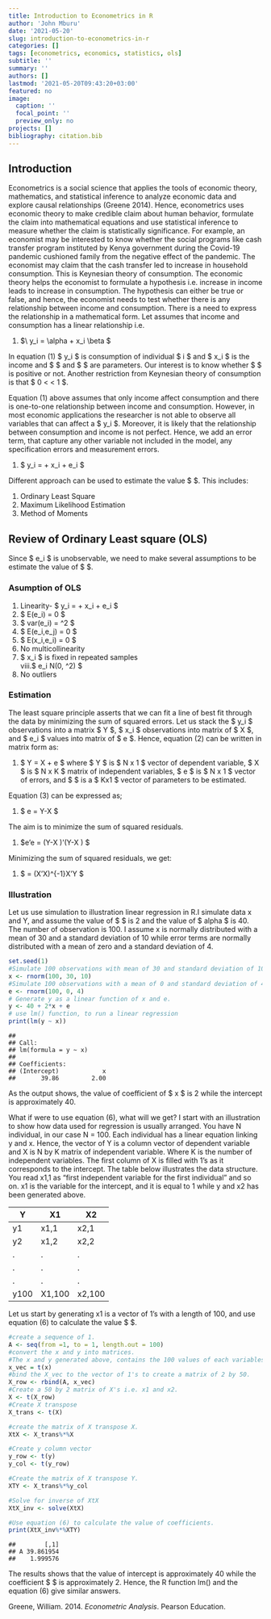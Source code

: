 ```yaml
---
title: Introduction to Econometrics in R
author: 'John Mburu'
date: '2021-05-20'
slug: introduction-to-econometrics-in-r
categories: []
tags: [econometrics, economics, statistics, ols]
subtitle: ''
summary: ''
authors: []
lastmod: '2021-05-20T09:43:20+03:00'
featured: no
image:
  caption: ''
  focal_point: ''
  preview_only: no
projects: []
bibliography: citation.bib
---
```


## Introduction

Econometrics is a social science that applies the tools of economic theory, mathematics, and statistical inference to analyze economic data and explore causal relationships (Greene 2014). Hence, econometrics uses economic theory to make credible claim about human behavior, formulate the claim into mathematical equations and use statistical inference to measure whether the claim is statistically significance. For example, an economist may be interested to know whether the social programs like cash transfer program instituted by Kenya government during the Covid-19 pandemic cushioned family from the negative effect of the pandemic. The economist may claim that the cash transfer led to increase in household consumption. This is Keynesian theory of consumption. The economic theory helps the economist to formulate a hypothesis i.e. increase in income leads to increase in consumption. The hypothesis can either be true or false, and hence, the economist needs to test whether there is any relationship between income and consumption. There is a need to express the relationship in a mathematical form. Let assumes that income and consumption has a linear relationship i.e.

1.  $\ y_i = \alpha + x_i \beta $

In equation (1) \$ y\_i \$ is consumption of individual \$ i \$ and \$ x\_i \$ is the income and \$ \$ and \$ \$ are parameters. Our interest is to know whether \$ \$ is positive or not. Another restriction from Keynesian theory of consumption is that \$ 0 &lt; &lt; 1 \$.

Equation (1) above assumes that only income affect consumption and there is one-to-one relationship between income and consumption. However, in most economic applications the researcher is not able to observe all variables that can affect a \$ y\_i \$. Moreover, it is likely that the relationship between consumption and income is not perfect. Hence, we add an error term, that capture any other variable not included in the model, any specification errors and measurement errors.

1.  \$ y\_i = + x\_i + e\_i \$

Different approach can be used to estimate the value \$ \$. This includes:

1.  Ordinary Least Square  
2.  Maximum Likelihood Estimation  
3.  Method of Moments

## Review of Ordinary Least square (OLS)

Since \$ e\_i \$ is unobservable, we need to make several assumptions to be estimate the value of \$ \$.

### Asumption of OLS

1.  Linearity- \$ y\_i = + x\_i + e\_i \$  
2.  \$ E(e\_i) = 0 \$  
3.  \$ var(e\_i) = ^2 \$  
4.  \$ E(e\_i,e\_j) = 0 \$  
5.  \$ E(x\_i,e\_i) = 0 \$  
6.  No multicollinearity  
7.  \$ x\_i \$ is fixed in repeated samples  
    viii.\$ e\_i N(0, ^2) \$  
8.  No outliers

### Estimation

The least square principle asserts that we can fit a line of best fit through the data by minimizing the sum of squared errors. Let us stack the \$ y\_i \$ observations into a matrix \$ Y \$, \$ x\_i \$ observations into matrix of \$ X \$, and \$ e\_i \$ values into matrix of \$ e \$. Hence, equation (2) can be written in matrix form as:

1.  \$ Y = X + e \$
    where \$ Y \$ is \$ N x 1 \$ vector of dependent variable,
    \$ X \$ is \$ N x K \$ matrix of independent variables,
    \$ e \$ is \$ N x 1 \$ vector of errors, and
    \$ \$ is a \$ Kx1 \$ vector of parameters to be estimated.

Equation (3) can be expressed as;

1.  \$ e = Y-X \$

The aim is to minimize the sum of squared residuals.

1.  \$e’e = (Y-X )’(Y-X ) \$

Minimizing the sum of squared residuals, we get:

1.  \$ = (X’X)^{-1}X’Y \$

### Illustration

Let us use simulation to illustration linear regression in R.I simulate data x and Y, and assume the value of \$ \$ is 2 and the value of \$ alpha \$ is 40. The number of observation is 100. I assume x is normally distributed with a mean of 30 and a standard deviation of 10 while error terms are normally distributed with a mean of zero and a standard deviation of 4.

``` r
set.seed(1)
#Simulate 100 observations with mean of 30 and standard deviation of 10.
x <- rnorm(100, 30, 10)
#Simulate 100 observations with a mean of 0 and standard deviation of 4.
e <- rnorm(100, 0, 4)
# Generate y as a linear function of x and e.
y <- 40 + 2*x + e
# use lm() function, to run a linear regression
print(lm(y ~ x))
```

    ## 
    ## Call:
    ## lm(formula = y ~ x)
    ## 
    ## Coefficients:
    ## (Intercept)            x  
    ##       39.86         2.00

As the output shows, the value of coefficient of \$ x \$ is 2 while the intercept is approximately 40.

What if were to use equation (6), what will we get? I start with an illustration to show how data used for regression is usually arranged. You have N individual, in our case N = 100. Each individual has a linear equation linking y and x. Hence, the vector of Y is a column vector of dependent variable and X is N by K matrix of independent variable. Where K is the number of independent variables. The first column of X is filled with 1’s as it corresponds to the intercept. The table below illustrates the data structure. You read x1,1 as “first independent variable for the first individual” and so on. x1 is the variable for the intercept, and it is equal to 1 while y and x2 has been generated above.

| Y    | X1     | X2     |
|------|--------|--------|
| y1   | x1,1   | x2,1   |
| y2   | x1,2   | x2,2   |
| .    | .      | .      |
| .    | .      | .      |
| .    | .      | .      |
| y100 | X1,100 | x2,100 |

Let us start by generating x1 is a vector of 1’s with a length of 100, and use equation (6) to calculate the value \$ \$.

``` r
#create a sequence of 1.
A <- seq(from =1, to = 1, length.out = 100)
#convert the x and y into matrices.
#The x and y generated above, contains the 100 values of each variables. I use transpose() function that returns a matrix, to transform x and y into matrices.
x_vec = t(x)
#bind the X_vec to the vector of 1's to create a matrix of 2 by 50.
X_row <- rbind(A, x_vec)
#Create a 50 by 2 matrix of X's i.e. x1 and x2.
X <- t(X_row)
#Create X transpose
X_trans <- t(X)

#create the matrix of X transpose X.
XtX <- X_trans%*%X

#Create y column vector
y_row <- t(y)
y_col <- t(y_row)

#Create the matrix of X transpose Y.
XTY <- X_trans%*%y_col

#Solve for inverse of XtX 
XtX_inv <- solve(XtX)

#Use equation (6) to calculate the value of coefficients.
print(XtX_inv%*%XTY)
```

    ##        [,1]
    ## A 39.861954
    ##    1.999576

The results shows that the value of intercept is approximately 40 while the coefficient \$ \$ is approximately 2. Hence, the R function lm() and the equation (6) give similar answers.

<div id="refs" class="references csl-bib-body hanging-indent">

<div id="ref-greene2014" class="csl-entry">

Greene, William. 2014. *Econometric Analysis*. Pearson Education.

</div>

</div>
